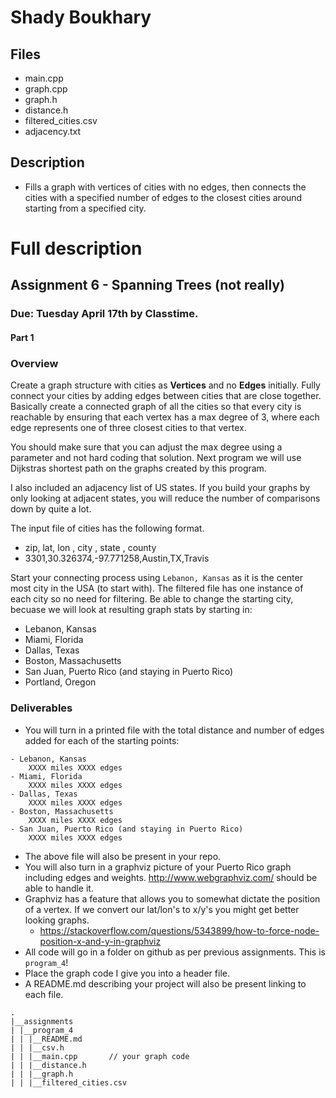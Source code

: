 # **Shady Boukhary**
## Files
  * main.cpp
  * graph.cpp
  * graph.h
  * distance.h
  * filtered_cities.csv
  * adjacency.txt
## Description
* Fills a graph with vertices of cities with no edges, then connects the cities with a specified number of edges to the closest cities around starting from a specified city.


# Full description
## Assignment 6 - Spanning Trees (not really)
### Due: Tuesday April 17th by Classtime.

#### Part 1

### Overview



Create a graph structure with cities as __Vertices__ and no __Edges__ initially. Fully connect your cities by adding edges between cities that are close together. Basically create a connected graph of all the cities so that every city is reachable by ensuring that each vertex has a max degree of 3, where each edge represents one of three closest cities to that vertex.

You should make sure that you can adjust the max degree using a parameter and not hard coding that solution. Next program we will use Dijkstras shortest path on the graphs created by this program.

I also included an adjacency list of US states. If you build your graphs by only looking at adjacent states, you will reduce the number of comparisons down by quite a lot. 

The input file of cities has the following format.

- zip, lat, lon , city , state , county
- 3301,30.326374,-97.771258,Austin,TX,Travis

Start your connecting process using `Lebanon, Kansas` as it is the center most city in the USA (to start with). The filtered file has one instance of each city so no need for filtering. Be able to change the starting city, becuase we will look at resulting graph stats by starting in:

- Lebanon, Kansas
- Miami, Florida
- Dallas, Texas
- Boston, Massachusetts
- San Juan, Puerto Rico (and staying in Puerto Rico)
- Portland, Oregon

### Deliverables

- You will turn in a printed file with the total distance and number of edges added for each of the starting points:

```
- Lebanon, Kansas 
    XXXX miles XXXX edges
- Miami, Florida
    XXXX miles XXXX edges
- Dallas, Texas
    XXXX miles XXXX edges
- Boston, Massachusetts
    XXXX miles XXXX edges
- San Juan, Puerto Rico (and staying in Puerto Rico)
    XXXX miles XXXX edges
```

- The above file will also be present in your repo.
- You will also turn in a graphviz picture of your Puerto Rico graph including edges and weights. http://www.webgraphviz.com/ should be able to handle it.
- Graphviz has a feature that allows you to somewhat dictate the position of a vertex. If we convert our lat/lon's to x/y's you might get better looking graphs.
    - https://stackoverflow.com/questions/5343899/how-to-force-node-position-x-and-y-in-graphviz
- All code will go in a folder on github as per previous assignments. This is `program_4`!
- Place the graph code I give you into a header file. 
- A README.md describing your project will also be present linking to each file.

```
.
|__assignments
| |__program_4
| | |__README.md
| | |__csv.h
| | |__main.cpp       // your graph code
| | |__distance.h
| | |__graph.h
| | |__filtered_cities.csv
```
